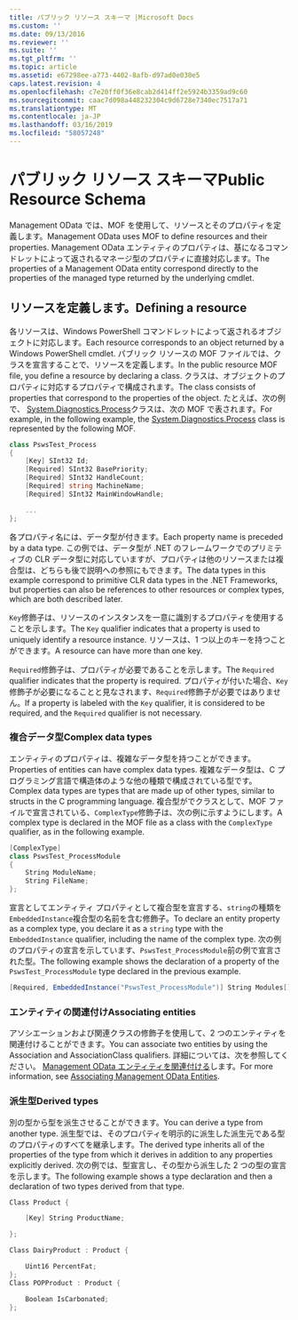 ```yaml
---
title: パブリック リソース スキーマ |Microsoft Docs
ms.custom: ''
ms.date: 09/13/2016
ms.reviewer: ''
ms.suite: ''
ms.tgt_pltfrm: ''
ms.topic: article
ms.assetid: e67298ee-a773-4402-8afb-d97ad0e030e5
caps.latest.revision: 4
ms.openlocfilehash: c7e20ff0f36e8cab2d414ff2e5924b3359ad9c60
ms.sourcegitcommit: caac7d098a448232304c9d6728e7340ec7517a71
ms.translationtype: MT
ms.contentlocale: ja-JP
ms.lasthandoff: 03/16/2019
ms.locfileid: "58057248"
---
```

# <a name="public-resource-schema"></a><span data-ttu-id="78cf6-102">パブリック リソース スキーマ</span><span class="sxs-lookup"><span data-stu-id="78cf6-102">Public Resource Schema</span></span>

<span data-ttu-id="78cf6-103">Management OData では、MOF を使用して、リソースとそのプロパティを定義します。</span><span class="sxs-lookup"><span data-stu-id="78cf6-103">Management OData uses MOF to define resources and their properties.</span></span> <span data-ttu-id="78cf6-104">Management OData エンティティのプロパティは、基になるコマンドレットによって返されるマネージ型のプロパティに直接対応します。</span><span class="sxs-lookup"><span data-stu-id="78cf6-104">The properties of a Management OData entity correspond directly to the properties of the managed type returned by the underlying cmdlet.</span></span>

## <a name="defining-a-resource"></a><span data-ttu-id="78cf6-105">リソースを定義します。</span><span class="sxs-lookup"><span data-stu-id="78cf6-105">Defining a resource</span></span>

<span data-ttu-id="78cf6-106">各リソースは、Windows PowerShell コマンドレットによって返されるオブジェクトに対応します。</span><span class="sxs-lookup"><span data-stu-id="78cf6-106">Each resource corresponds to an object returned by a Windows PowerShell cmdlet.</span></span> <span data-ttu-id="78cf6-107">パブリック リソースの MOF ファイルでは、クラスを宣言することで、リソースを定義します。</span><span class="sxs-lookup"><span data-stu-id="78cf6-107">In the public resource MOF file, you define a resource by declaring a class.</span></span> <span data-ttu-id="78cf6-108">クラスは、オブジェクトのプロパティに対応するプロパティで構成されます。</span><span class="sxs-lookup"><span data-stu-id="78cf6-108">The class consists of properties that correspond to the properties of the object.</span></span> <span data-ttu-id="78cf6-109">たとえば、次の例で、 [System.Diagnostics.Process](/dotnet/api/System.Diagnostics.Process)クラスは、次の MOF で表されます。</span><span class="sxs-lookup"><span data-stu-id="78cf6-109">For example, in the following example, the [System.Diagnostics.Process](/dotnet/api/System.Diagnostics.Process) class is represented by the following MOF.</span></span>

```csharp
class PswsTest_Process
{
    [Key] SInt32 Id;
    [Required] SInt32 BasePriority;
    [Required] SInt32 HandleCount;
    [Required] string MachineName;
    [Required] SInt32 MainWindowHandle;

    ...
};
```

<span data-ttu-id="78cf6-110">各プロパティ名には、データ型が付きます。</span><span class="sxs-lookup"><span data-stu-id="78cf6-110">Each property name is preceded by a data type.</span></span> <span data-ttu-id="78cf6-111">この例では、データ型が .NET のフレームワークでのプリミティブの CLR データ型に対応していますが、プロパティは他のリソースまたは複合型は、どちらも後で説明への参照にもできます。</span><span class="sxs-lookup"><span data-stu-id="78cf6-111">The data types in this example correspond to primitive CLR data types in the .NET Frameworks, but properties can also be references to other resources or complex types, which are both described later.</span></span>

<span data-ttu-id="78cf6-112">`Key`修飾子は、リソースのインスタンスを一意に識別するプロパティを使用することを示します。</span><span class="sxs-lookup"><span data-stu-id="78cf6-112">The `Key` qualifier indicates that a property is used to uniquely identify a resource instance.</span></span> <span data-ttu-id="78cf6-113">リソースは、1 つ以上のキーを持つことができます。</span><span class="sxs-lookup"><span data-stu-id="78cf6-113">A resource can have more than one key.</span></span>

<span data-ttu-id="78cf6-114">`Required`修飾子は、プロパティが必要であることを示します。</span><span class="sxs-lookup"><span data-stu-id="78cf6-114">The `Required` qualifier indicates that the property is required.</span></span> <span data-ttu-id="78cf6-115">プロパティが付いた場合、`Key`修飾子が必要になることと見なされます、`Required`修飾子が必要ではありません。</span><span class="sxs-lookup"><span data-stu-id="78cf6-115">If a property is labeled with the `Key` qualifier, it is considered to be required, and the `Required` qualifier is not necessary.</span></span>

### <a name="complex-data-types"></a><span data-ttu-id="78cf6-116">複合データ型</span><span class="sxs-lookup"><span data-stu-id="78cf6-116">Complex data types</span></span>

<span data-ttu-id="78cf6-117">エンティティのプロパティは、複雑なデータ型を持つことができます。</span><span class="sxs-lookup"><span data-stu-id="78cf6-117">Properties of entities can have complex data types.</span></span> <span data-ttu-id="78cf6-118">複雑なデータ型は、C プログラミング言語で構造体のような他の種類で構成されている型です。</span><span class="sxs-lookup"><span data-stu-id="78cf6-118">Complex data types are types that are made up of other types, similar to structs in the C programming language.</span></span> <span data-ttu-id="78cf6-119">複合型がでクラスとして、MOF ファイルで宣言されている、`ComplexType`修飾子は、次の例に示すようにします。</span><span class="sxs-lookup"><span data-stu-id="78cf6-119">A complex type is declared in the MOF file as a class with the `ComplexType` qualifier, as in the following example.</span></span>

```csharp
[ComplexType]
class PswsTest_ProcessModule
{
    String ModuleName;
    String FileName;
};
```

<span data-ttu-id="78cf6-120">宣言としてエンティティ プロパティとして複合型を宣言する、`string`の種類を`EmbeddedInstance`複合型の名前を含む修飾子。</span><span class="sxs-lookup"><span data-stu-id="78cf6-120">To declare an entity property as a complex type, you declare it as a `string` type with the `EmbeddedInstance` qualifier, including the name of the complex type.</span></span> <span data-ttu-id="78cf6-121">次の例のプロパティの宣言を示しています、`PswsTest_ProcessModule`前の例で宣言された型。</span><span class="sxs-lookup"><span data-stu-id="78cf6-121">The following example shows the declaration of a property of the `PswsTest_ProcessModule` type declared in the previous example.</span></span>

```csharp
[Required, EmbeddedInstance("PswsTest_ProcessModule")] String Modules[];
```

### <a name="associating-entities"></a><span data-ttu-id="78cf6-122">エンティティの関連付け</span><span class="sxs-lookup"><span data-stu-id="78cf6-122">Associating entities</span></span>

<span data-ttu-id="78cf6-123">アソシエーションおよび関連クラスの修飾子を使用して、2 つのエンティティを関連付けることができます。</span><span class="sxs-lookup"><span data-stu-id="78cf6-123">You can associate two entities by using the Association and AssociationClass qualifiers.</span></span> <span data-ttu-id="78cf6-124">詳細については、次を参照してください。 [Management OData エンティティを関連付ける](./associating-management-odata-entities.md)します。</span><span class="sxs-lookup"><span data-stu-id="78cf6-124">For more information, see [Associating Management OData Entities](./associating-management-odata-entities.md).</span></span>

### <a name="derived-types"></a><span data-ttu-id="78cf6-125">派生型</span><span class="sxs-lookup"><span data-stu-id="78cf6-125">Derived types</span></span>

<span data-ttu-id="78cf6-126">別の型から型を派生させることができます。</span><span class="sxs-lookup"><span data-stu-id="78cf6-126">You can derive a type from another type.</span></span> <span data-ttu-id="78cf6-127">派生型では、そのプロパティを明示的に派生した派生元である型のプロパティのすべてを継承します。</span><span class="sxs-lookup"><span data-stu-id="78cf6-127">The derived type inherits all of the properties of the type from which it derives in addition to any properties explicitly derived.</span></span> <span data-ttu-id="78cf6-128">次の例では、型宣言し、その型から派生した 2 つの型の宣言を示します。</span><span class="sxs-lookup"><span data-stu-id="78cf6-128">The following example shows a type declaration and then a declaration of two types derived from that type.</span></span>

```csharp
Class Product {

    [Key] String ProductName;

};

Class DairyProduct : Product {

    Uint16 PercentFat;
};
Class POPProduct : Product {

    Boolean IsCarbonated;
};
```